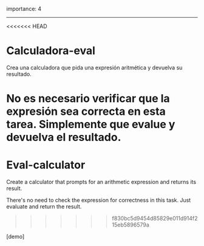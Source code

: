 importance: 4

---

<<<<<<< HEAD
# Calculadora-eval

Crea una calculadora que pida una expresión aritmética y devuelva su resultado.

No es necesario verificar que la expresión sea correcta en esta tarea. Simplemente que evalue y devuelva el resultado.
=======
# Eval-calculator

Create a calculator that prompts for an arithmetic expression and returns its result.

There's no need to check the expression for correctness in this task. Just evaluate and return the result.
>>>>>>> f830bc5d9454d85829e011d914f215eb5896579a

[demo]
